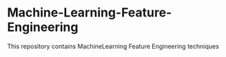 # Machine-Learning-Feature-Engineering
This repository contains MachineLearning Feature Engineering techniques
